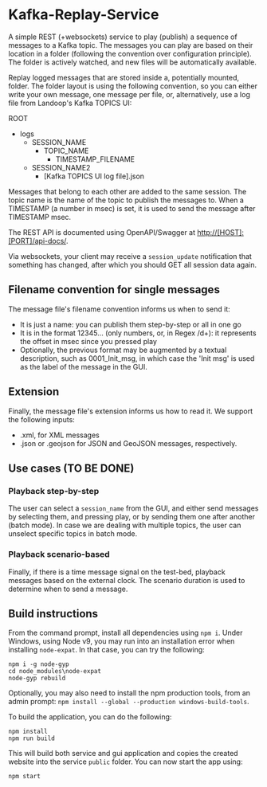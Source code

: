 # Kafka-Replay-Service

A simple REST (+websockets) service to play (publish) a sequence of messages to a Kafka topic. The messages you can play are based on their location in a folder (following the convention over configuration principle). The folder is actively watched, and new files will be automatically available.

Replay logged messages that are stored inside a, potentially mounted, folder. The folder layout is using the following convention, so you can either write your own message, one message per file, or, alternatively, use a log file from Landoop's Kafka TOPICS UI:

ROOT
- logs
  - SESSION_NAME
    - TOPIC_NAME
      - TIMESTAMP_FILENAME
  - SESSION_NAME2
    - [Kafka TOPICS UI log file].json

Messages that belong to each other are added to the same session. The topic name is the name of the topic to publish the messages to. When a TIMESTAMP (a number in msec) is set, it is used to send the message after TIMESTAMP msec.

The REST API is documented using OpenAPI/Swagger at [http://[HOST]:[PORT]/api-docs/](http://localhost:8200/api-docs).

Via websockets, your client may receive a `session_update` notification that something has changed, after which you should GET all session data again.

## Filename convention for single messages
The message file's filename convention informs us when to send it:
- It is just a name: you can publish them step-by-step or all in one go
- It is in the format 12345... (only numbers, or, in Regex /d+): it represents the offset in msec since you pressed play
- Optionally, the previous format may be augmented by a textual description, such as 0001_Init_msg, in which case the 'Init msg' is used as the label of the message in the GUI.

## Extension
Finally, the message file's extension informs us how to read it. We support the following inputs:
- .xml, for XML messages
- .json or .geojson for JSON and GeoJSON messages, respectively.

## Use cases (TO BE DONE)

### Playback step-by-step

The user can select a `session_name` from the GUI, and either send messages by selecting them, and pressing play, or by sending them one after another (batch mode).
In case we are dealing with multiple topics, the user can unselect specific topics in batch mode.

### Playback scenario-based

Finally, if there is a time message signal on the test-bed, playback messages based on the external clock. The scenario duration is used to determine when to send a message.

## Build instructions

From the command prompt, install all dependencies using `npm i`. Under Windows, using Node v9, you may run into an installation error when installing `node-expat`. In that case, you can try the following:
```
npm i -g node-gyp
cd node_modules\node-expat
node-gyp rebuild
```
Optionally, you may also need to install the npm production tools, from an admin prompt: `npm install --global --production windows-build-tools`.

To build the application, you can do the following:

```
npm install
npm run build
```

This will build both service and gui application and copies the created website into the service `public` folder. You can now start the app using:

```
npm start
```